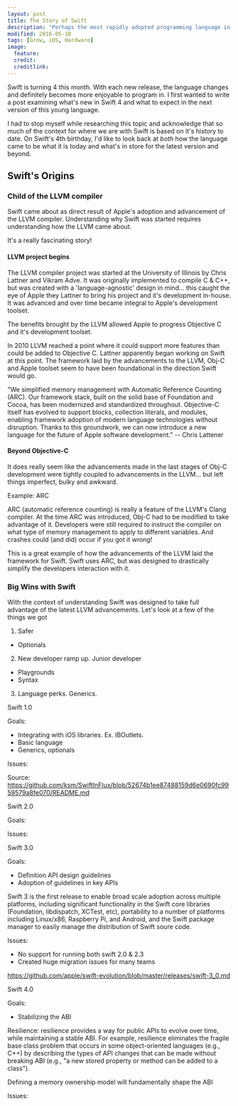 ```yaml
---
layout: post
title: The Story of Swift
description: "Perhaps the most rapidly adopted programming language in history.. What's next?"
modified: 2016-05-10
tags: [Grow, iOS, Hardware]
image:
  feature:
  credit: 
  creditlink: 
---
```


Swift is turning 4 this month. With each new release, the language changes and definitely becomes more enjoyable to program in. I first wanted to write a post examining what's new in Swift 4 and what to expect in the next version of this young language.

I had to stop myself while researching this topic and acknowledge that so much of the context for where we are with Swift is based on it's history to date. On Swift's 4th birthday, I'd like to look back at _both_ how the language came to be what it is today and what's in store for the latest version and beyond.

## Swift's Origins

### Child of the LLVM compiler

Swift came about as direct result of Apple's adoption and advancement of the LLVM compiler. Understanding why Swift was started requires understanding how the LLVM came about.

It's a really fascinating story!

#### LLVM project begins

The LLVM compiler project was started at the University of Illinois by Chris Lattner and Vikram Adve. It was originally implemented to compile C & C++, but was created with a 'language-agnostic' design in mind... this caught the eye of Apple they Lattner to bring his project and it's development in-house. It was advanced and over time became integral to Apple's development toolset. 

The benefits brought by the LLVM allowed Apple to progress Objective C and it's development toolset.

In 2010 LLVM reached a point where it could support more features than could be added to Objective C. Lattner apparently began working on Swift at this point. The framework laid by the advancements to the LLVM, Obj-C and Apple toolset seem to have been foundational in the direction Swift would go.

"We simplified memory management with Automatic Reference Counting (ARC). Our framework stack, built on the solid base of Foundation and Cocoa, has been modernized and standardized throughout. Objective-C itself has evolved to support blocks, collection literals, and modules, enabling framework adoption of modern language technologies without disruption. Thanks to this groundwork, we can now introduce a new language for the future of Apple software development."
-- Chris Lattener

#### Beyond Objective-C

It does really seem like the advancements made in the last stages of Obj-C development were tightly coupled to advancements in the LLVM... but left things imperfect, bulky and awkward. 

Example: ARC

ARC (automatic reference counting) is really a feature of the LLVM's Clang compiler. At the time ARC was introduced, Obj-C had to be modified to take advantage of it. Developers were still required to instruct the compiler on what type of memory management to apply to different variables. And crashes could (and did) occur if you got it wrong!

This is a great example of how the advancements of the LLVM laid the framework for Swift. Swift uses ARC, but was designed to drastically simplify the developers interaction with it.

### Big Wins with Swift

With the context of understanding Swift was designed to take full advantage of the latest LLVM advancements. Let's look at a few of the things we got

1. Safer

- Optionals

2. New developer ramp up. Junior developer

 - Playgrounds
 - Syntax

3. Language perks. Generics. 





Swift 1.0 

Goals: 
- Integrating with iOS libraries. Ex. IBOutlets.
- Basic language
- Generics, optionals

Issues:



Source: https://github.com/ksm/SwiftInFlux/blob/52674b1ee87488159d6e0690fc9959579a8fe070/README.md



Swift 2.0 

Goals:

Issues:




Swift 3.0 

Goals:
- Definition API design guidelines
- Adoption of guidelines in key APIs

Swift 3 is the first release to enable broad scale adoption across multiple platforms, including significant functionality in the Swift core libraries (Foundation, libdispatch, XCTest, etc), portability to a number of platforms including Linux/x86, Raspberry Pi, and Android, and the Swift package manager to easily manage the distribution of Swift soure code.

Issues:
- No support for running both swift 2.0 & 2.3
- Created huge migration issues for many teams

https://github.com/apple/swift-evolution/blob/master/releases/swift-3_0.md


Swift 4.0 

Goals:
- Stabilizing the ABI

Resilience: resilience provides a way for public APIs to evolve over time, while maintaining a stable ABI. For example, resilience eliminates the fragile base class problem that occurs in some object-oriented languages (e.g., C++) by describing the types of API changes that can be made without breaking ABI (e.g., "a new stored property or method can be added to a class").

Defining a memory ownership model will fundamentally shape the ABI

Issues: